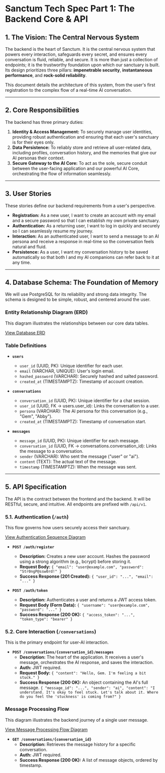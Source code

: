 # Sanctum Tech Spec Part 1: The Backend Core & API

## 1. The Vision: The Central Nervous System

The backend is the heart of Sanctum. It is the central nervous system that powers every interaction, safeguards every secret, and ensures every conversation is fluid, reliable, and secure. It is more than just a collection of endpoints; it is the trustworthy foundation upon which our sanctuary is built. Its design prioritizes three pillars: **impenetrable security**, **instantaneous performance**, and **rock-solid reliability**.

This document details the architecture of this system, from the user's first registration to the complex flow of a real-time AI conversation.

---
## 2. Core Responsibilities

The backend has three primary duties:
1.  **Identity & Access Management:** To securely manage user identities, providing robust authentication and ensuring that each user's sanctuary is for their eyes only.
2.  **Data Persistence:** To reliably store and retrieve all user-related data, including profiles, conversation history, and the memories that give our AI personas their context.
3.  **Secure Gateway to the AI Core:** To act as the sole, secure conduit between the user-facing application and our powerful AI Core, orchestrating the flow of information seamlessly.

---
## 3. User Stories

These stories define our backend requirements from a user's perspective.

* **Registration:** As a new user, I want to create an account with my email and a secure password so that I can establish my own private sanctuary.
* **Authentication:** As a returning user, I want to log in quickly and securely so I can seamlessly resume my journey.
* **Interaction:** As an authenticated user, I want to send a message to an AI persona and receive a response in real-time so the conversation feels natural and fluid.
* **Persistence:** As a user, I want my conversation history to be saved automatically so that both I and my AI companions can refer back to it at any time.

---
## 4. Database Schema: The Foundation of Memory

We will use PostgreSQL for its reliability and strong data integrity. The schema is designed to be simple, robust, and centered around the user.

### Entity Relationship Diagram (ERD)

This diagram illustrates the relationships between our core data tables.

[View Database ERD](diagram/database_schema.md)

### Table Definitions

* **`users`**
    * `user_id` (UUID, PK): Unique identifier for each user.
    * `email` (VARCHAR, UNIQUE): User's login email.
    * `hashed_password` (VARCHAR): Securely hashed and salted password.
    * `created_at` (TIMESTAMPTZ): Timestamp of account creation.

* **`conversations`**
    * `conversation_id` (UUID, PK): Unique identifier for a chat session.
    * `user_id` (UUID, FK -> users.user_id): Links the conversation to a user.
    * `persona` (VARCHAR): The AI persona for this conversation (e.g., "Gem", "Abby").
    * `created_at` (TIMESTAMPTZ): Timestamp of conversation start.

* **`messages`**
    * `message_id` (UUID, PK): Unique identifier for each message.
    * `conversation_id` (UUID, FK -> conversations.conversation_id): Links the message to a conversation.
    * `sender` (VARCHAR): Who sent the message ("user" or "ai").
    * `content` (TEXT): The actual text of the message.
    * `timestamp` (TIMESTAMPTZ): When the message was sent.

---
## 5. API Specification

The API is the contract between the frontend and the backend. It will be RESTful, secure, and intuitive. All endpoints are prefixed with `/api/v1`.

### 5.1. Authentication (`/auth`)

This flow governs how users securely access their sanctuary.

[View Authentication Sequence Diagram](diagram/auth_flow.md)

* **`POST /auth/register`**
    * **Description:** Creates a new user account. Hashes the password using a strong algorithm (e.g., bcrypt) before storing it.
    * **Request Body:** `{ "email": "user@example.com", "password": "Str0ngP@ssw0rd!" }`
    * **Success Response (201 Created):** `{ "user_id": "...", "email": "..." }`

* **`POST /auth/token`**
    * **Description:** Authenticates a user and returns a JWT access token.
    * **Request Body (Form Data):** `{ "username": "user@example.com", "password": "..." }`
    * **Success Response (200 OK):** `{ "access_token": "...", "token_type": "bearer" }`

### 5.2. Core Interaction (`/conversations`)

This is the primary endpoint for user-AI interaction.

* **`POST /conversations/{conversation_id}/messages`**
    * **Description:** The heart of the application. It receives a user's message, orchestrates the AI response, and saves the interaction.
    * **Auth:** JWT required.
    * **Request Body:** `{ "content": "Hello, Gem. I'm feeling a bit stuck." }`
    * **Success Response (200 OK):** An object containing the AI's full message. `{ "message_id": "...", "sender": "ai", "content": "I understand. It's okay to feel stuck. Let's talk about it. Where do you feel the 'stuckness' is coming from?" }`

### Message Processing Flow

This diagram illustrates the backend journey of a single user message.

[View Message Processing Flow Diagram](diagram/message_flow.md)

* **`GET /conversations/{conversation_id}`**
    * **Description:** Retrieves the message history for a specific conversation.
    * **Auth:** JWT required.
    * **Success Response (200 OK):** A list of message objects, ordered by timestamp.
